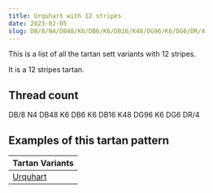 ```yaml
---
title: Urquhart with 12 stripes
date: 2023-02-05
slug: DB/8/N4/DB48/K6/DB6/K6/DB16/K48/DG96/K6/DG6/DR/4
---
```

This is a list of all the tartan sett variants with 12 stripes.

It is a 12 stripes tartan.


## Thread count
DB/8 N4 DB48 K6 DB6 K6 DB16 K48 DG96 K6 DG6 DR/4

## Examples of this tartan pattern

| Tartan Variants |
|---------------|
| [Urquhart](/variants/db/8/n4/db48/k6/db6/k6/db16/k48/dg96/k6/dg6/dr/4-db000052-dg11450d-draa0000-k000000-naaaaaa)||
